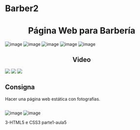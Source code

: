 # Barber2
<h1 align="center"> Página Web para Barbería </h1> 

![image](https://github.com/Galbickus/Barber2/assets/135274833/e41e628c-0e58-4995-882d-f88a18a1fa10)
![image](https://github.com/Galbickus/Barber2/assets/135274833/2464e332-3793-4db3-897a-a6097076db50)
![image](https://github.com/Galbickus/Barber2/assets/135274833/e795f7be-1d23-4d1b-8c2c-3f6f1ba46212)
![image](https://github.com/Galbickus/Barber2/assets/135274833/f2ed4394-9da7-42ea-aa7f-5c0b23619807)
![image](https://github.com/Galbickus/Barber2/assets/135274833/9732b6ca-1050-4d11-b2ba-e59397fdf116)

<h2 align="center"> Video </h2>








<img src="https://img.shields.io/badge/HTML-red"> <img src="https://img.shields.io/badge/-CSS-blue">    <img src="https://img.shields.io/badge/VSC-green">  

<h2>Consigna</h2>

Hacer una página web estática con fotografias.

<h2> </h2>
 

 ![image](https://github.com/Galbickus/Barber2/assets/135274833/99b490d2-5943-4cbd-86bd-69604ec5523c)
 ![image](https://github.com/Galbickus/Barber2/assets/135274833/ab857124-c77b-4bd6-a405-65ac380a9077)

 
 3-HTML5 e CSS3 parte1-aula5


